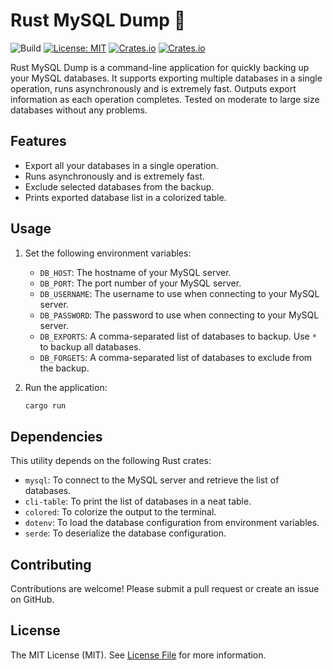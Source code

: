 # Rust MySQL Dump 🚀

![Build](https://github.com/tomshaw/rust-mysqldump/actions/workflows/rust.yml/badge.svg)
[![License: MIT](https://img.shields.io/badge/License-MIT-yellow.svg)](https://opensource.org/licenses/MIT)
[![Crates.io](https://img.shields.io/crates/d/rust_mysqldump.svg)](https://crates.io/crates/rust_mysqldump)
[![Crates.io](https://img.shields.io/crates/v/rust_mysqldump.svg)](https://crates.io/crates/rust_mysqldump)

Rust MySQL Dump is a command-line application for quickly backing up your MySQL databases. It supports exporting multiple databases in a single operation, runs asynchronously and is extremely fast. Outputs export information as each operation completes. Tested on moderate to large size databases without any problems.

## Features

- Export all your databases in a single operation.
- Runs asynchronously and is extremely fast.
- Exclude selected databases from the backup.
- Prints exported database list in a colorized table.

## Usage

1. Set the following environment variables:

    - `DB_HOST`: The hostname of your MySQL server.
    - `DB_PORT`: The port number of your MySQL server.
    - `DB_USERNAME`: The username to use when connecting to your MySQL server.
    - `DB_PASSWORD`: The password to use when connecting to your MySQL server.
    - `DB_EXPORTS`: A comma-separated list of databases to backup. Use `*` to backup all databases.
    - `DB_FORGETS`: A comma-separated list of databases to exclude from the backup.

2. Run the application:

    ```bash
    cargo run
    ```

## Dependencies

This utility depends on the following Rust crates:

- `mysql`: To connect to the MySQL server and retrieve the list of databases.
- `cli-table`: To print the list of databases in a neat table.
- `colored`: To colorize the output to the terminal.
- `dotenv`: To load the database configuration from environment variables.
- `serde`: To deserialize the database configuration.

## Contributing

Contributions are welcome! Please submit a pull request or create an issue on GitHub.

## License 

The MIT License (MIT). See [License File](LICENSE) for more information.

